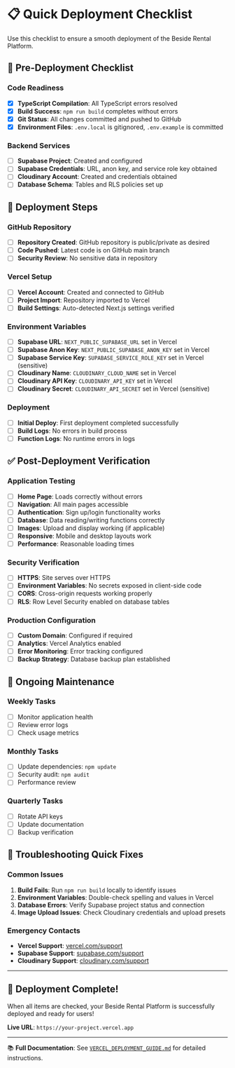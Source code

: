 # 📋 Quick Deployment Checklist

Use this checklist to ensure a smooth deployment of the Beside Rental Platform.

## 🎯 Pre-Deployment Checklist

### Code Readiness
- [x] **TypeScript Compilation**: All TypeScript errors resolved
- [x] **Build Success**: `npm run build` completes without errors
- [x] **Git Status**: All changes committed and pushed to GitHub
- [x] **Environment Files**: `.env.local` is gitignored, `.env.example` is committed

### Backend Services
- [ ] **Supabase Project**: Created and configured
- [ ] **Supabase Credentials**: URL, anon key, and service role key obtained
- [ ] **Cloudinary Account**: Created and credentials obtained
- [ ] **Database Schema**: Tables and RLS policies set up

## 🚀 Deployment Steps

### GitHub Repository
- [ ] **Repository Created**: GitHub repository is public/private as desired
- [ ] **Code Pushed**: Latest code is on GitHub main branch
- [ ] **Security Review**: No sensitive data in repository

### Vercel Setup
- [ ] **Vercel Account**: Created and connected to GitHub
- [ ] **Project Import**: Repository imported to Vercel
- [ ] **Build Settings**: Auto-detected Next.js settings verified

### Environment Variables
- [ ] **Supabase URL**: `NEXT_PUBLIC_SUPABASE_URL` set in Vercel
- [ ] **Supabase Anon Key**: `NEXT_PUBLIC_SUPABASE_ANON_KEY` set in Vercel
- [ ] **Supabase Service Key**: `SUPABASE_SERVICE_ROLE_KEY` set in Vercel (sensitive)
- [ ] **Cloudinary Name**: `CLOUDINARY_CLOUD_NAME` set in Vercel
- [ ] **Cloudinary API Key**: `CLOUDINARY_API_KEY` set in Vercel
- [ ] **Cloudinary Secret**: `CLOUDINARY_API_SECRET` set in Vercel (sensitive)

### Deployment
- [ ] **Initial Deploy**: First deployment completed successfully
- [ ] **Build Logs**: No errors in build process
- [ ] **Function Logs**: No runtime errors in logs

## ✅ Post-Deployment Verification

### Application Testing
- [ ] **Home Page**: Loads correctly without errors
- [ ] **Navigation**: All main pages accessible
- [ ] **Authentication**: Sign up/login functionality works
- [ ] **Database**: Data reading/writing functions correctly
- [ ] **Images**: Upload and display working (if applicable)
- [ ] **Responsive**: Mobile and desktop layouts work
- [ ] **Performance**: Reasonable loading times

### Security Verification
- [ ] **HTTPS**: Site serves over HTTPS
- [ ] **Environment Variables**: No secrets exposed in client-side code
- [ ] **CORS**: Cross-origin requests working properly
- [ ] **RLS**: Row Level Security enabled on database tables

### Production Configuration
- [ ] **Custom Domain**: Configured if required
- [ ] **Analytics**: Vercel Analytics enabled
- [ ] **Error Monitoring**: Error tracking configured
- [ ] **Backup Strategy**: Database backup plan established

## 🔄 Ongoing Maintenance

### Weekly Tasks
- [ ] Monitor application health
- [ ] Review error logs
- [ ] Check usage metrics

### Monthly Tasks
- [ ] Update dependencies: `npm update`
- [ ] Security audit: `npm audit`
- [ ] Performance review

### Quarterly Tasks
- [ ] Rotate API keys
- [ ] Update documentation
- [ ] Backup verification

## 🚨 Troubleshooting Quick Fixes

### Common Issues
1. **Build Fails**: Run `npm run build` locally to identify issues
2. **Environment Variables**: Double-check spelling and values in Vercel
3. **Database Errors**: Verify Supabase project status and connection
4. **Image Upload Issues**: Check Cloudinary credentials and upload presets

### Emergency Contacts
- **Vercel Support**: [vercel.com/support](https://vercel.com/support)
- **Supabase Support**: [supabase.com/support](https://supabase.com/support)
- **Cloudinary Support**: [cloudinary.com/support](https://cloudinary.com/support)

---

## 🎉 Deployment Complete!

When all items are checked, your Beside Rental Platform is successfully deployed and ready for users!

**Live URL**: `https://your-project.vercel.app`

---

📚 **Full Documentation**: See [`VERCEL_DEPLOYMENT_GUIDE.md`](./VERCEL_DEPLOYMENT_GUIDE.md) for detailed instructions.